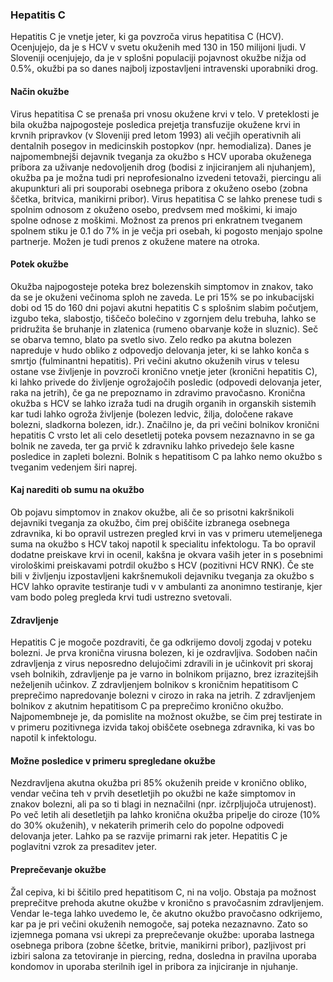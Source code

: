 ### Hepatitis C
Hepatitis C je vnetje jeter, ki ga povzroča virus hepatitisa C (HCV). Ocenjujejo, da je s HCV v svetu okuženih med 130 in 150 milijoni ljudi. V Sloveniji ocenjujejo, da je v splošni populaciji pojavnost okužbe nižja od 0.5%, okužbi pa so danes najbolj izpostavljeni intravenski uporabniki drog.
 
#### Način okužbe
Virus hepatitisa C se prenaša pri vnosu okužene krvi v telo. V preteklosti je bila okužba najpogosteje posledica prejetja transfuzije okužene krvi in krvnih pripravkov (v Sloveniji pred letom 1993) ali večjih operativnih ali dentalnih posegov in medicinskih postopkov (npr. hemodializa). Danes je  najpomembnejši dejavnik tveganja za okužbo s HCV uporaba okuženega pribora za uživanje nedovoljenih drog (bodisi z injiciranjem ali njuhanjem), okužba pa je možna tudi pri neprofesionalno izvedeni tetovaži, piercingu ali akupunkturi ali pri souporabi osebnega pribora z okuženo osebo (zobna ščetka, britvica, manikirni pribor). Virus hepatitisa C se lahko prenese tudi s spolnim odnosom z okuženo osebo, predvsem med moškimi, ki imajo spolne odnose z moškimi. Možnost za prenos pri enkratnem tveganem spolnem stiku je 0.1 do 7% in je večja pri osebah, ki pogosto menjajo spolne partnerje. Možen je tudi prenos z okužene matere na otroka.
 
#### Potek okužbe
Okužba najpogosteje poteka brez bolezenskih simptomov in znakov, tako da se je okuženi večinoma sploh ne zaveda. Le pri 15% se po inkubacijski dobi od 15 do 160 dni pojavi akutni hepatitis C s  splošnim slabim počutjem, izgubo teka, slabostjo, tiščečo bolečino v zgornjem delu trebuha, lahko se pridružita še bruhanje in zlatenica (rumeno obarvanje kože in sluznic). Seč se obarva temno, blato pa svetlo sivo. Zelo redko pa akutna bolezen napreduje v hudo obliko z odpovedjo delovanja jeter, ki se lahko konča s smrtjo (fulminantni hepatitis). Pri večini akutno okuženih virus v telesu ostane vse življenje in povzroči kronično vnetje jeter (kronični hepatitis C), ki lahko privede do življenje ogrožajočih posledic (odpovedi delovanja jeter, raka na jetrih), če ga ne prepoznamo in zdravimo pravočasno. Kronična okužba s HCV se lahko izraža tudi na drugih organih in organskih sistemih kar tudi lahko ogroža življenje (bolezen ledvic, žilja, določene rakave bolezni, sladkorna bolezen, idr.). Značilno je, da pri večini bolnikov kronični hepatitis C vrsto let ali celo desetletij poteka povsem nezaznavno in se ga bolnik ne zaveda, ter ga prvič k zdravniku lahko privedejo šele kasne posledice in zapleti bolezni. Bolnik s hepatitisom C pa lahko nemo okužbo s tveganim vedenjem širi naprej.
 
#### Kaj narediti ob sumu na okužbo
Ob pojavu simptomov in znakov okužbe, ali če so prisotni kakršnikoli dejavniki tveganja za okužbo, čim prej obiščite izbranega osebnega zdravnika, ki bo opravil ustrezen pregled krvi in vas v primeru utemeljenega suma na okužbo s HCV takoj napotil k specialitu infektologu.  Ta bo opravil dodatne preiskave krvi in ocenil, kakšna je okvara vaših jeter in s posebnimi virološkimi preiskavami potrdil okužbo s HCV (pozitivni HCV RNK).
Če ste bili v življenju izpostavljeni kakršnemukoli dejavniku tveganja za okužbo s HCV lahko opravite testiranje tudi v v ambulanti za anonimno testiranje, kjer vam bodo poleg pregleda krvi tudi ustrezno svetovali.
 
#### Zdravljenje
Hepatitis C je mogoče pozdraviti, če ga odkrijemo dovolj zgodaj v poteku bolezni. Je prva kronična virusna bolezen, ki je ozdravljiva. Sodoben način zdravljenja z virus neposredno delujočimi zdravili in je učinkovit pri skoraj vseh bolnikih, zdravljenje pa je varno in bolnikom prijazno, brez izrazitejših neželjenih učinkov. Z zdravljenjem bolnikov s kroničnim hepatitisom C preprečimo napredovanje bolezni v cirozo in raka na jetrih. Z zdravljenjem bolnikov z akutnim hepatitisom C pa preprečimo kronično okužbo. Najpomembneje je, da pomislite na možnost okužbe, se čim prej testirate in v primeru pozitivnega izvida takoj obiščete osebnega zdravnika, ki vas bo napotil k infektologu.
 
#### Možne posledice v primeru spregledane okužbe
Nezdravljena akutna okužba pri 85% okuženih preide v kronično obliko, vendar večina teh v prvih desetletjih po okužbi ne kaže simptomov in znakov bolezni, ali pa so ti blagi in neznačilni (npr. izčrpljujoča utrujenost). Po več letih ali desetletjih pa lahko kronična okužba pripelje do ciroze (10% do 30% okuženih), v nekaterih primerih celo do popolne odpovedi delovanja jeter. Lahko pa se razvije primarni rak jeter. Hepatitis C je poglavitni vzrok za presaditev jeter.
 
#### Preprečevanje okužbe
Žal cepiva, ki bi ščitilo pred hepatitisom C, ni na voljo. Obstaja pa možnost preprečitve prehoda akutne okužbe v kronično s pravočasnim zdravljenjem. Vendar le-tega lahko uvedemo le, če akutno okužbo pravočasno odkrijemo, kar pa je pri večini okuženih nemogoče, saj poteka nezaznavno. Zato so izjemnega pomana vsi ukrepi za preprečevanje okužbe: uporaba lastnega osebnega pribora (zobne ščetke, britvie, manikirni pribor), pazljivost pri izbiri salona za tetoviranje in piercing, redna, dosledna in pravilna uporaba kondomov in uporaba sterilnih igel in pribora za injiciranje in njuhanje.
 
